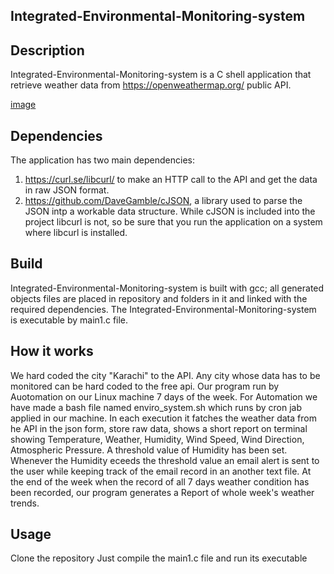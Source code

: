 Integrated-Environmental-Monitoring-system
-------------------------------------------

Description
-----------
Integrated-Environmental-Monitoring-system is a C shell application that retrieve weather data from https://openweathermap.org/ public API.

[image](https://github.com/Anooshakhalid/Integrated-Environmental-Monitoring-system/assets/144916298/16ca2f12-0763-4613-8894-7f3a554e72c3)


Dependencies
------------
The application has two main dependencies:

1) https://curl.se/libcurl/ to make an HTTP call to the API and get the data in raw JSON format.
2) https://github.com/DaveGamble/cJSON, a library used to parse the JSON intp a workable data structure.
While cJSON is included into the project libcurl is not, so be sure that you run the application on a system where libcurl is installed.

Build
-----
Integrated-Environmental-Monitoring-system is built with gcc; all generated objects files are placed in repository and folders in it and linked with the required dependencies.
The Integrated-Environmental-Monitoring-system is executable by main1.c file.

How it works
------------
We hard coded the city "Karachi" to the API. Any city whose data has to be monitored can be hard coded to the free api. 
Our program run by Auotomation on our Linux machine 7 days of the week. For Automation we have made a bash file named enviro_system.sh which runs by cron jab applied in our machine. In each execution it fatches the weather data from he API in the json form, store raw data, shows a short report on terminal showing Temperature, Weather, Humidity, Wind Speed, Wind Direction, Atmospheric Pressure. A threshold value of Humidity has been set. Whenever the Humidity eceeds the threshold value an email alert is sent to the user while keeping track of the email record in an another text file. At the end of the week when the record of all 7 days weather condition has been recorded, our program generates a Report of whole week's weather trends.

Usage
-----
Clone the repository
Just compile the main1.c file and run its executable
